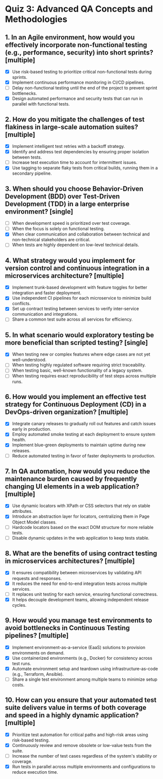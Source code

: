 # Quiz 3: Advanced QA Concepts and Methodologies

## 1. In an Agile environment, how would you effectively incorporate non-functional testing (e.g., performance, security) into short sprints? [multiple]

- [x] Use risk-based testing to prioritize critical non-functional tests during sprints.
- [x] Implement continuous performance monitoring in CI/CD pipelines.
- [ ] Delay non-functional testing until the end of the project to prevent sprint bottlenecks.
- [x] Design automated performance and security tests that can run in parallel with functional tests.

## 2. How do you mitigate the challenges of test flakiness in large-scale automation suites? [multiple]

- [x] Implement intelligent test retries with a backoff strategy.
- [x] Identify and address test dependencies by ensuring proper isolation between tests.
- [ ] Increase test execution time to account for intermittent issues.
- [x] Use tagging to separate flaky tests from critical builds, running them in a secondary pipeline.

## 3. When should you choose Behavior-Driven Development (BDD) over Test-Driven Development (TDD) in a large enterprise environment? [single]

- [ ] When development speed is prioritized over test coverage.
- [ ] When the focus is solely on functional testing.
- [x] When clear communication and collaboration between technical and non-technical stakeholders are critical.
- [ ] When tests are highly dependent on low-level technical details.

## 4. What strategy would you implement for version control and continuous integration in a microservices architecture? [multiple]

- [x] Implement trunk-based development with feature toggles for better integration and faster deployment.
- [x] Use independent CI pipelines for each microservice to minimize build conflicts.
- [x] Set up contract testing between services to verify inter-service communication and integrations.
- [ ] Share a common test suite across all services for efficiency.

## 5. In what scenario would exploratory testing be more beneficial than scripted testing? [single]

- [x] When testing new or complex features where edge cases are not yet well-understood.
- [ ] When testing highly regulated software requiring strict traceability.
- [ ] When testing basic, well-known functionality of a legacy system.
- [ ] When testing requires exact reproducibility of test steps across multiple runs.

## 6. How would you implement an effective test strategy for Continuous Deployment (CD) in a DevOps-driven organization? [multiple]

- [x] Integrate canary releases to gradually roll out features and catch issues early in production.
- [x] Employ automated smoke testing at each deployment to ensure system health.
- [x] Implement blue-green deployments to maintain uptime during new releases.
- [ ] Reduce automated testing in favor of faster deployments to production.

## 7. In QA automation, how would you reduce the maintenance burden caused by frequently changing UI elements in a web application? [multiple]

- [x] Use dynamic locators with XPath or CSS selectors that rely on stable attributes.
- [x] Introduce an abstraction layer for locators, centralizing them in Page Object Model classes.
- [ ] Hardcode locators based on the exact DOM structure for more reliable tests.
- [ ] Disable dynamic updates in the web application to keep tests stable.

## 8. What are the benefits of using contract testing in microservices architectures? [multiple]

- [x] It ensures compatibility between microservices by validating API requests and responses.
- [x] It reduces the need for end-to-end integration tests across multiple services.
- [ ] It replaces unit testing for each service, ensuring functional correctness.
- [x] It helps decouple development teams, allowing independent release cycles.

## 9. How would you manage test environments to avoid bottlenecks in Continuous Testing pipelines? [multiple]

- [x] Implement environment-as-a-service (EaaS) solutions to provision environments on demand.
- [x] Use containerized environments (e.g., Docker) for consistency across test runs.
- [x] Automate environment setup and teardown using infrastructure-as-code (e.g., Terraform, Ansible).
- [ ] Share a single test environment among multiple teams to minimize setup costs.

## 10. How can you ensure that your automated test suite delivers value in terms of both coverage and speed in a highly dynamic application? [multiple]

- [x] Prioritize test automation for critical paths and high-risk areas using risk-based testing.
- [x] Continuously review and remove obsolete or low-value tests from the suite.
- [ ] Increase the number of test cases regardless of the system's stability or coverage.
- [x] Run tests in parallel across multiple environments and configurations to reduce execution time.
